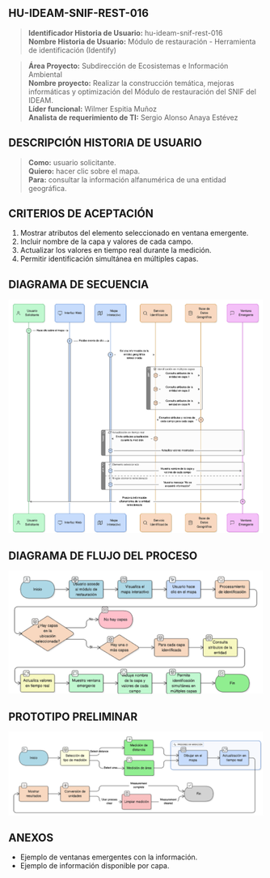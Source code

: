 ## HU-IDEAM-SNIF-REST-016

> **Identificador Historia de Usuario:** hu-ideam-snif-rest-016 \
> **Nombre Historia de Usuario:** Módulo de restauración - Herramienta de identificación (Identify)

> **Área Proyecto:** Subdirección de Ecosistemas e Información Ambiental \
> **Nombre proyecto:** Realizar la construcción temática, mejoras informáticas y optimización del Módulo de restauración del SNIF del IDEAM. \
> **Líder funcional:** Wilmer Espitia Muñoz\
> **Analista de requerimiento de TI:** Sergio Alonso Anaya Estévez

## DESCRIPCIÓN HISTORIA DE USUARIO

> **Como:** usuario solicitante. \
> **Quiero:** hacer clic sobre el mapa. \
> **Para:** consultar la información alfanumérica de una entidad geográfica.

## CRITERIOS DE ACEPTACIÓN

1. Mostrar atributos del elemento seleccionado en ventana emergente. 
2. Incluir nombre de la capa y valores de cada campo.
3. Actualizar los valores en tiempo real durante la medición.
4. Permitir identificación simultánea en múltiples capas.


## DIAGRAMA DE SECUENCIA

![IMAGEN DIAGRAMA DE SECUENCIA](assets/secuencia-hu-ideam-snif-rest-016.png)

## DIAGRAMA DE FLUJO DEL PROCESO

![IMAGEN DIAGRAMA DE FLUJO DEL PROCESO](assets/actividades-hu-ideam-snif-rest-016.png)

## PROTOTIPO PRELIMINAR

![PROTOTIPO PRELIMINAR](assets/wireframe-hu-ideam-snif-rest-015.png)

## ANEXOS

- Ejemplo de ventanas emergentes con la información.
- Ejemplo de información disponible por capa.

